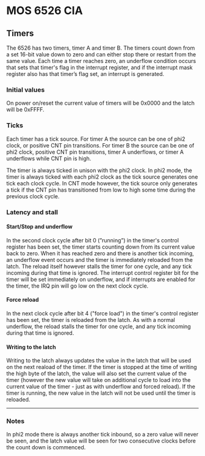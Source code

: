 # MOS 6526 CIA

## Timers

The 6526 has two timers, timer A and timer B. The timers count down from a set 16-bit value down to zero and can either stop there or restart from the same value. Each time a timer reaches zero, an underflow condition occurs that sets that timer's flag in the interrupt register, and if the interrupt mask register also has that timer’s flag set, an interrupt is generated.

### Initial values
On power on/reset the current value of timers will be 0x0000 and the latch will be 0xFFFF.

### Ticks

Each timer has a tick source. For timer A the source can be one of phi2 clock, or positive CNT pin transitions. For timer B the source can be one of phi2 clock, positive CNT pin transitions, timer A underflows, or timer A underflows while CNT pin is high.

The timer is always ticked in unison with the phi2 clock. In phi2 mode, the timer is always ticked with each phi2 clock as the tick source generates one tick each clock cycle. In CNT mode however, the tick source only generates a tick if the CNT pin has transitioned from low to high some time during the previous clock cycle.

### Latency and stall

#### Start/Stop and underflow
In the second clock cycle after bit 0 (”running”) in the timer's control register has been set, the timer starts counting down from its current value back to zero. When it has reached zero and there is another tick incoming, an underflow event occurs and the timer is immediately reloaded from the latch. The reload itself however stalls the timer for one cycle, and any tick incoming during that time is ignored. The interrupt control register bit for the timer will be set immediately on underflow, and if interrupts are enabled for the timer, the IRQ pin will go low on the next clock cycle. 

#### Force reload
In the next clock cycle after bit 4 ("force load") in the timer's control register has been set, the timer is reloaded from the latch. As with a normal underflow, the reload stalls the timer for one cycle, and any tick incoming during that time is ignored.

#### Writing to the latch
Writing to the latch always updates the value in the latch that will be used on the next reaload of the timer. If the timer is stopped at the time of writing the high byte of the latch, the value will also set the current value of the timer (however the new value will take on additional cycle to load into the current value of the timer - just as with underflow and forced reload). If the timer is running, the new value in the latch will not be used until the timer is reloaded. 

---

### Notes
In phi2 mode there is always another tick inbound, so a zero value will never be seen, and the latch value will be seen for two consecutive clocks before the count down is commenced.

